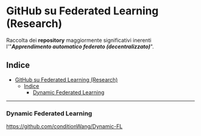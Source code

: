 # GitHub su Federated Learning (Research)
Raccolta dei **repository** maggiormente significativi inerenti l'"_**Apprendimento automatico federato (decentralizzato)**_".
 
## Indice
- [GitHub su Federated Learning (Research)](#github-su-federated-learning-research)
  - [Indice](#indice)
    - [Dynamic Federated Learning](#dynamic-federated-learning)

 

-------------


### Dynamic Federated Learning   
https://github.com/conditionWang/Dynamic-FL    



